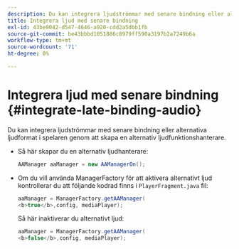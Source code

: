 ```yaml
---
description: Du kan integrera ljudströmmar med senare bindning eller alternativa ljudformat i spelaren genom att skapa en alternativ ljudfunktionshanterare.
title: Integrera ljud med senare bindning
exl-id: 43be9042-d547-4646-a920-cdd2a5dbb1fb
source-git-commit: be43bbbd1051886c8979ff590a3197b2a7249b6a
workflow-type: tm+mt
source-wordcount: '71'
ht-degree: 0%

---
```


# Integrera ljud med senare bindning {#integrate-late-binding-audio}

Du kan integrera ljudströmmar med senare bindning eller alternativa ljudformat i spelaren genom att skapa en alternativ ljudfunktionshanterare.

* Så här skapar du en alternativ ljudhanterare:

   ```java
   AAManager aaManager = new AAManagerOn(); 
   ```

* Om du vill använda ManagerFactory för att aktivera alternativt ljud kontrollerar du att följande kodrad finns i `PlayerFragment.java` fil:

   ```java
   aaManager = ManagerFactory.getAAManager( 
   <b>true</b>,config, mediaPlayer);
   ```

   Så här inaktiverar du alternativt ljud:

   ```java
   aaManager = ManagerFactory.getAAManager( 
   <b>false</b>,config, mediaPlayer);
   ```
